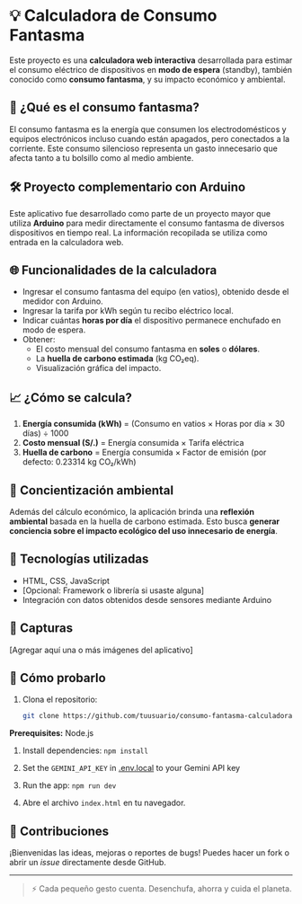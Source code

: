 
# 💡 Calculadora de Consumo Fantasma

Este proyecto es una **calculadora web interactiva** desarrollada para estimar el consumo eléctrico de dispositivos en **modo de espera** (standby), también conocido como **consumo fantasma**, y su impacto económico y ambiental.

## 🧠 ¿Qué es el consumo fantasma?

El consumo fantasma es la energía que consumen los electrodomésticos y equipos electrónicos incluso cuando están apagados, pero conectados a la corriente. Este consumo silencioso representa un gasto innecesario que afecta tanto a tu bolsillo como al medio ambiente.

## 🛠 Proyecto complementario con Arduino

Este aplicativo fue desarrollado como parte de un proyecto mayor que utiliza **Arduino** para medir directamente el consumo fantasma de diversos dispositivos en tiempo real. La información recopilada se utiliza como entrada en la calculadora web.

## 🌐 Funcionalidades de la calculadora

- Ingresar el consumo fantasma del equipo (en vatios), obtenido desde el medidor con Arduino.
- Ingresar la tarifa por kWh según tu recibo eléctrico local.
- Indicar cuántas **horas por día** el dispositivo permanece enchufado en modo de espera.
- Obtener:
  - El costo mensual del consumo fantasma en **soles** o **dólares**.
  - La **huella de carbono estimada** (kg CO₂eq).
  - Visualización gráfica del impacto.

## 📈 ¿Cómo se calcula?

1. **Energía consumida (kWh)** = (Consumo en vatios × Horas por día × 30 días) ÷ 1000  
2. **Costo mensual (S/.)** = Energía consumida × Tarifa eléctrica  
3. **Huella de carbono** = Energía consumida × Factor de emisión (por defecto: 0.23314 kg CO₂/kWh)

## 🌱 Concientización ambiental

Además del cálculo económico, la aplicación brinda una **reflexión ambiental** basada en la huella de carbono estimada. Esto busca **generar conciencia sobre el impacto ecológico del uso innecesario de energía**.

## 🚀 Tecnologías utilizadas

- HTML, CSS, JavaScript
- [Opcional: Framework o librería si usaste alguna]
- Integración con datos obtenidos desde sensores mediante Arduino

## 📸 Capturas

[Agregar aquí una o más imágenes del aplicativo]

## 🧪 Cómo probarlo

1. Clona el repositorio:
   ```bash
   git clone https://github.com/tuusuario/consumo-fantasma-calculadora.git
   ```

**Prerequisites:**  Node.js


1. Install dependencies:
   `npm install`
2. Set the `GEMINI_API_KEY` in [.env.local](.env.local) to your Gemini API key
3. Run the app:
   `npm run dev`


4. Abre el archivo `index.html` en tu navegador.


## 🤝 Contribuciones

¡Bienvenidas las ideas, mejoras o reportes de bugs! Puedes hacer un fork o abrir un *issue* directamente desde GitHub.

---

> ⚡ Cada pequeño gesto cuenta. Desenchufa, ahorra y cuida el planeta.
